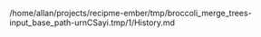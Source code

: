 /home/allan/projects/recipme-ember/tmp/broccoli_merge_trees-input_base_path-urnCSayi.tmp/1/History.md
